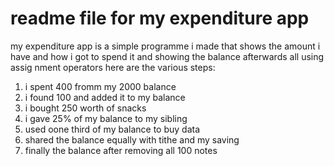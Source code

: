  # readme file for my expenditure app
   my expenditure app is a simple programme i made that shows the amount i have
   and how i got to spend it and showing the balance afterwards all using assig    nment operators here are the various steps:
  1. i spent 400 fromm my 2000 balance
  2. i found 100 and added it to my balance
  3. i bought 250 worth of snacks
  4. i gave 25% of my balance to my sibling
  5. used oone third of my balance to buy data
  6. shared the balance equally with tithe and my saving
  7. finally the balance after removing all 100 notes
